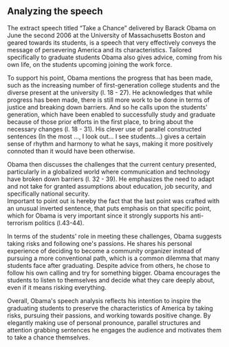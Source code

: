 ## Analyzing the speech

The extract speech titled “Take a Chance” delivered by Barack Obama on June the second 2006 at the University of Massachusetts Boston and geared towards its students, is a speech that very effectively conveys the message of persevering America and its characteristics. Tailored specifically to graduate students Obama also gives advice, coming from his own life, on the students upcoming joining the work force.


To support his point, Obama mentions the progress that has been made, such as the increasing number of first-generation college students and the diverse present at the university (l. 18 - 27). He acknowledges that while progress has been made, there is still more work to be done in terms of justice and breaking down barriers. And so he calls upon the students' generation, which have been enabled to successfully study and graduate because of those prior efforts in the first place, to bring about the necessary changes (l. 18 - 31). His clever use of parallel constructed sentences (In the most …, I look out… I see students…) gives a certain sense of rhythm and harmony to what he says, making it more positively connoted than it would have been otherwise.

Obama then discusses the challenges that the current century presented, particularly in a globalized world where communication and technology have broken down barriers (l. 32 - 39). He emphasizes the need to adapt and not take for granted assumptions about education, job security, and specifically national security.  
Important to point out is hereby the fact that the last point was crafted with an unusual inverted sentence, that puts emphasis on that specific point, which for Obama is very important since it strongly supports his anti-terrorism politics (l.43-44). 

In terms of the students' role in meeting these challenges, Obama suggests taking risks and following one's passions. He shares his personal experience of deciding to become a community organizer instead of pursuing a more conventional path, which is a common dilemma that many students face after graduating. 
Despite advice from others, he chose to follow his own calling and try for something bigger. Obama encourages the students to listen to themselves and decide what they care deeply about, even if it means risking everything.


Overall, Obama's speech analysis reflects his intention to inspire the graduating students to preserve the characteristics of America by taking risks, pursuing their passions, and working towards positive change. By elegantly making use of personal pronounce, parallel structures and attention grabbing sentences he engages the audience and motivates them to take a chance themselves.